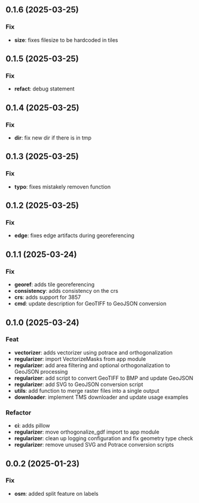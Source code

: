 ## 0.1.6 (2025-03-25)

### Fix

- **size**: fixes filesize to be hardcoded in tiles

## 0.1.5 (2025-03-25)

### Fix

- **refact**: debug statement

## 0.1.4 (2025-03-25)

### Fix

- **dir**: fix new dir if there is in tmp

## 0.1.3 (2025-03-25)

### Fix

- **typo**: fixes mistakely removen function

## 0.1.2 (2025-03-25)

### Fix

- **edge**: fixes edge artifacts during georeferencing

## 0.1.1 (2025-03-24)

### Fix

- **georef**: adds tile georeferencing
- **consistency**: adds consistency on the crs
- **crs**: adds support for 3857
- **cmd**: update description for GeoTIFF to GeoJSON conversion

## 0.1.0 (2025-03-24)

### Feat

- **vectorizer**: adds vectorizer using potrace and orthogonalization
- **regularizer**: import VectorizeMasks from app module
- **regularizer**: add area filtering and optional orthogonalization to GeoJSON processing
- **regularizer**: add script to convert GeoTIFF to BMP and update GeoJSON
- **regularizer**: add SVG to GeoJSON conversion script
- **utils**: add function to merge raster files into a single output
- **downloader**: implement TMS downloader and update usage examples

### Refactor

- **ci**: adds pillow
- **regularizer**: move orthogonalize_gdf import to app module
- **regularizer**: clean up logging configuration and fix geometry type check
- **regularizer**: remove unused SVG and Potrace conversion scripts

## 0.0.2 (2025-01-23)

### Fix

- **osm**: added split feature on labels

